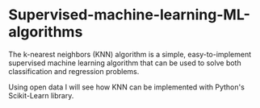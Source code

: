 # Supervised-machine-learning-ML-algorithms

The k-nearest neighbors (KNN) algorithm is a simple, easy-to-implement supervised machine learning algorithm that can be used to solve both classification and regression problems. 

Using open data I will see how KNN can be implemented with Python's Scikit-Learn library.
